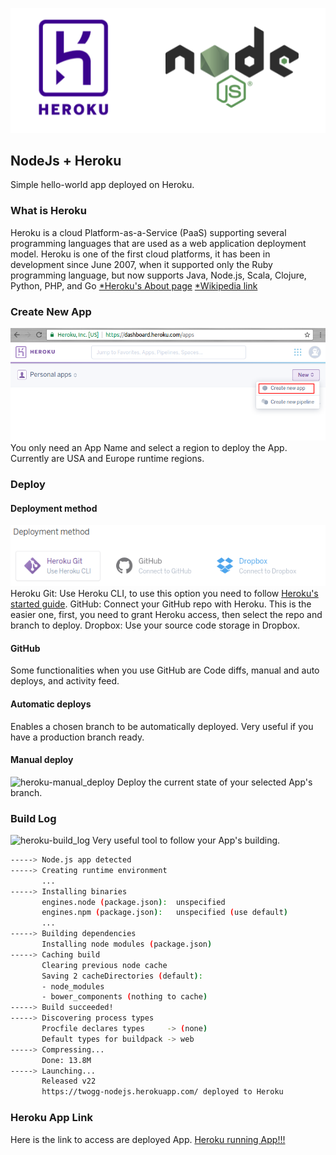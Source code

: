 ![nodeJs-heroku](rsc/heroku_nodejs.png)

## NodeJs + Heroku
Simple hello-world app deployed on Heroku.

### What is Heroku
Heroku is a cloud Platform-as-a-Service (PaaS) supporting several programming languages that are used as a web application deployment model. Heroku is one of the first cloud platforms, it has been in development since June 2007, when it supported only the Ruby programming language, but now supports Java, Node.js, Scala, Clojure, Python, PHP, and Go
[*Heroku's About page](https://www.heroku.com/about)
[*Wikipedia link](https://en.wikipedia.org/wiki/Heroku)

### Create New App
![heroku-create_app](rsc/heroku-create_app.png)
You only need an App Name and select a region to deploy the App. Currently are USA and Europe runtime regions.

### Deploy

#### Deployment method
![heroku-deployment_sources](rsc/heroku-deployment_sources.png)
Heroku Git: Use Heroku CLI, to use this option you need to follow [Heroku's started guide](https://devcenter.heroku.com/articles/getting-started-with-nodejs#set-up).
GitHub: Connect your GitHub repo with Heroku. This is the easier one, first, you need to grant Heroku access, then select the repo and branch to deploy. 
Dropbox: Use your source code storage in Dropbox.

#### GitHub
Some functionalities when you use GitHub are Code diffs, manual and auto deploys, and activity feed.

#### Automatic deploys
Enables a chosen branch to be automatically deployed. Very useful if you have a production branch ready.

#### Manual deploy
![heroku-manual_deploy](rsc/heroku-manual_deploy)
Deploy the current state of your selected App's branch.

### Build Log
![heroku-build_log](rsc/hheroku-build_log.png)
Very useful tool to follow your App's building.

```sh
-----> Node.js app detected
-----> Creating runtime environment
       ...
-----> Installing binaries
       engines.node (package.json):  unspecified
       engines.npm (package.json):   unspecified (use default)
       ...
-----> Building dependencies
       Installing node modules (package.json)
-----> Caching build
       Clearing previous node cache
       Saving 2 cacheDirectories (default):
       - node_modules
       - bower_components (nothing to cache)
-----> Build succeeded!
-----> Discovering process types
       Procfile declares types     -> (none)
       Default types for buildpack -> web
-----> Compressing...
       Done: 13.8M
-----> Launching...
       Released v22
       https://twogg-nodejs.herokuapp.com/ deployed to Heroku
```

### Heroku App Link
Here is the link to access are deployed App.
[Heroku running App!!!](https://twogg-nodejs.herokuapp.com/)